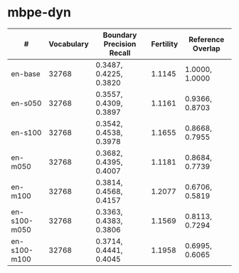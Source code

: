 # mbpe-dyn

| #            | Vocabulary | Boundary Precision Recall | Fertility | Reference Overlap |
|--------------|------------|---------------------------|-----------|-------------------|
| en-base      | 32768      | 0.3487, 0.4225, 0.3820    | 1.1145    | 1.0000, 1.0000    |
| en-s050      | 32768      | 0.3557, 0.4309, 0.3897    | 1.1161    | 0.9366, 0.8703    |
| en-s100      | 32768      | 0.3542, 0.4538, 0.3978    | 1.1655    | 0.8668, 0.7955    |
| en-m050      | 32768      | 0.3682, 0.4395, 0.4007    | 1.1181    | 0.8684, 0.7739    |
| en-m100      | 32768      | 0.3814, 0.4568, 0.4157    | 1.2077    | 0.6706, 0.5819    |
| en-s100-m050 | 32768      | 0.3363, 0.4383, 0.3806    | 1.1569    | 0.8113, 0.7294    |
| en-s100-m100 | 32768      | 0.3714, 0.4441, 0.4045    | 1.1958    | 0.6995, 0.6065    |
